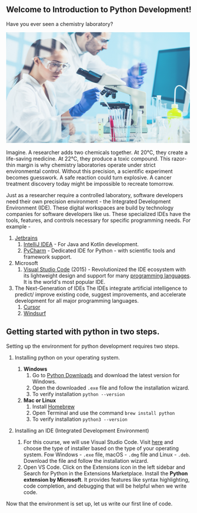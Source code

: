 ## Welcome to Introduction to Python Development!

Have you ever seen a chemistry laboratory?

<img src="../assets/images/chemistry_lab.png" alt="Two researchers in protective gear, conducting experiments in a chemistry laboratory" width="500" height="300">

Imagine. A researcher adds two chemicals together. At 20°C, they create a life-saving medicine. At 22°C, they produce a toxic compound. This razor-thin margin is why chemistry laboratories operate under strict environmental control. Without this precision, a scientific experiment becomes guesswork. A safe reaction could turn explosive. A cancer treatment discovery today might be impossible to recreate tomorrow.

Just as a researcher require a controlled laboratory, software developers need their own precision environment - the Integrated Development Environment (IDE). These digital workspaces are build by technology companies for software developers like us. These specialized IDEs have the tools, features, and controls necessary for specific programming needs. For example -

1. [Jetbrains](https://www.jetbrains.com/)
   1. [IntelliJ IDEA](https://www.jetbrains.com/idea/) - For Java and Kotlin development.
   2. [PyCharm](https://www.jetbrains.com/pycharm/) - Dedicated IDE for Python - with scientific tools and framework support.
2. Microsoft
   1. [Visual Studio Code](https://code.visualstudio.com/) (2015) - Revolutionized the IDE ecosystem with its lightweight design and support for many [programming languages](https://code.visualstudio.com/docs/languages/overview). It is the world's most popular IDE.
3. The Next-Generation of IDEs
   The IDEs integrate artificial intelligence to predict/ improve existing code, suggest improvements, and accelerate development for all major programming languages.
   1. [Cursor](https://www.cursor.com/)
   2. [Windsurf](https://windsurf.com/)

## Getting started with python in two steps.

Setting up the environment for python development requires two steps.

1. Installing python on your operating system.

   1. **Windows**
      1. Go to [Python Downloads](https://www.python.org/downloads/) and download the latest version for Windows.
      2. Open the downloaded `.exe` file and follow the installation wizard.
      3. To verify installation `python --version`
   2. **Mac or Linux**
      1. Install [Homebrew](https://brew.sh/)
      2. Open Terminal and use the command `brew install python`
      3. To verify installation `python3 --version`

2. Installing an IDE (Integrated Development Environment)
   1. For this course, we will use Visual Studio Code. Visit [here](https://code.visualstudio.com/) and choose the type of installer based on the type of your operating system. Fow Windows - `.exe` file, macOS - `.dmg` file and Linux - `.deb`. Download the file and follow the installation wizard.
   2. Open VS Code. Click on the Extensions icon in the left sidebar and Search for Python in the Extensions Marketplace. Install the **Python extension by Microsoft**. It provides features like syntax highlighting, code completion, and debugging that will be helpful when we write code.

Now that the environment is set up, let us write our first line of code.

